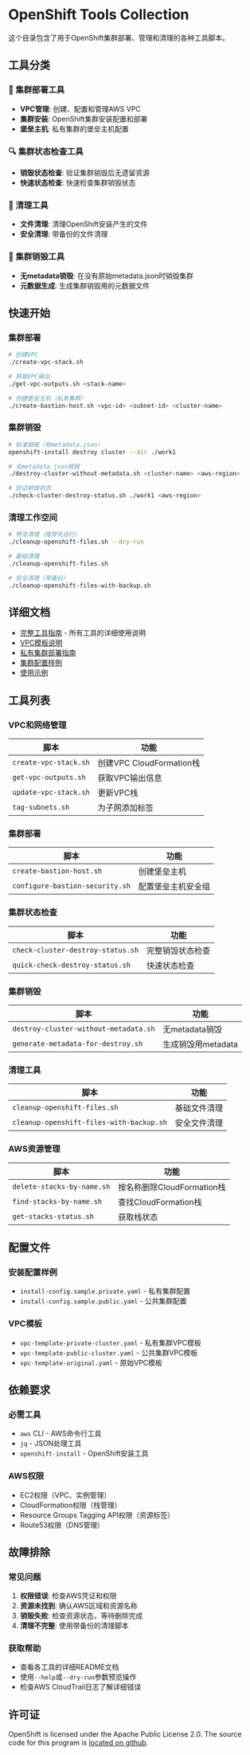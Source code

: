 # OpenShift Tools Collection

这个目录包含了用于OpenShift集群部署、管理和清理的各种工具脚本。

## 工具分类

### 🚀 集群部署工具
- **VPC管理**: 创建、配置和管理AWS VPC
- **集群安装**: OpenShift集群安装配置和部署
- **堡垒主机**: 私有集群的堡垒主机配置

### 🔍 集群状态检查工具
- **销毁状态检查**: 验证集群销毁后无遗留资源
- **快速状态检查**: 快速检查集群销毁状态

### 🧹 清理工具
- **文件清理**: 清理OpenShift安装产生的文件
- **安全清理**: 带备份的文件清理

### 🔧 集群销毁工具
- **无metadata销毁**: 在没有原始metadata.json时销毁集群
- **元数据生成**: 生成集群销毁用的元数据文件

## 快速开始

### 集群部署
```bash
# 创建VPC
./create-vpc-stack.sh

# 获取VPC输出
./get-vpc-outputs.sh <stack-name>

# 创建堡垒主机（私有集群）
./create-bastion-host.sh <vpc-id> <subnet-id> <cluster-name>
```

### 集群销毁
```bash
# 标准销毁（有metadata.json）
openshift-install destroy cluster --dir ./work1

# 无metadata.json销毁
./destroy-cluster-without-metadata.sh <cluster-name> <aws-region>

# 验证销毁状态
./check-cluster-destroy-status.sh ./work1 <aws-region>
```

### 清理工作空间
```bash
# 预览清理（推荐先运行）
./cleanup-openshift-files.sh --dry-run

# 基础清理
./cleanup-openshift-files.sh

# 安全清理（带备份）
./cleanup-openshift-files-with-backup.sh
```

## 详细文档

- [完整工具指南](README-TOOLS.md) - 所有工具的详细使用说明
- [VPC模板说明](VPC_TEMPLATE_README.md)
- [私有集群部署指南](openshift-private-cluster-deployment-guide.md)
- [集群配置样例](CLUSTER_CONFIG_SAMPLES.md)
- [使用示例](EXAMPLES.md)

## 工具列表

### VPC和网络管理
| 脚本 | 功能 |
|------|------|
| `create-vpc-stack.sh` | 创建VPC CloudFormation栈 |
| `get-vpc-outputs.sh` | 获取VPC输出信息 |
| `update-vpc-stack.sh` | 更新VPC栈 |
| `tag-subnets.sh` | 为子网添加标签 |

### 集群部署
| 脚本 | 功能 |
|------|------|
| `create-bastion-host.sh` | 创建堡垒主机 |
| `configure-bastion-security.sh` | 配置堡垒主机安全组 |

### 集群状态检查
| 脚本 | 功能 |
|------|------|
| `check-cluster-destroy-status.sh` | 完整销毁状态检查 |
| `quick-check-destroy-status.sh` | 快速状态检查 |

### 集群销毁
| 脚本 | 功能 |
|------|------|
| `destroy-cluster-without-metadata.sh` | 无metadata销毁 |
| `generate-metadata-for-destroy.sh` | 生成销毁用metadata |

### 清理工具
| 脚本 | 功能 |
|------|------|
| `cleanup-openshift-files.sh` | 基础文件清理 |
| `cleanup-openshift-files-with-backup.sh` | 安全文件清理 |

### AWS资源管理
| 脚本 | 功能 |
|------|------|
| `delete-stacks-by-name.sh` | 按名称删除CloudFormation栈 |
| `find-stacks-by-name.sh` | 查找CloudFormation栈 |
| `get-stacks-status.sh` | 获取栈状态 |

## 配置文件

### 安装配置样例
- `install-config.sample.private.yaml` - 私有集群配置
- `install-config.sample.public.yaml` - 公共集群配置

### VPC模板
- `vpc-template-private-cluster.yaml` - 私有集群VPC模板
- `vpc-template-public-cluster.yaml` - 公共集群VPC模板
- `vpc-template-original.yaml` - 原始VPC模板

## 依赖要求

### 必需工具
- `aws` CLI - AWS命令行工具
- `jq` - JSON处理工具
- `openshift-install` - OpenShift安装工具

### AWS权限
- EC2权限（VPC、实例管理）
- CloudFormation权限（栈管理）
- Resource Groups Tagging API权限（资源标签）
- Route53权限（DNS管理）

## 故障排除

### 常见问题
1. **权限错误**: 检查AWS凭证和权限
2. **资源未找到**: 确认AWS区域和资源名称
3. **销毁失败**: 检查资源状态，等待删除完成
4. **清理不完整**: 使用带备份的清理脚本

### 获取帮助
- 查看各工具的详细README文档
- 使用`--help`或`--dry-run`参数预览操作
- 检查AWS CloudTrail日志了解详细错误

## 许可证

OpenShift is licensed under the Apache Public License 2.0. The source code for this
program is [located on github](https://github.com/openshift/installer).
